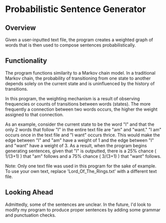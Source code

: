 # Probabilistic Sentence Generator

## Overview

Given a user-inputted text file, the program creates a weighted graph of words that is then used to compose sentences probabilistically. 

## Functionality

The program functions similarity to a Markov chain model. In a traditional Markov chain, the probability of transitioning from one state to another depends solely on the current state and is uninfluenced by the history of transitions. 

In this program, the weighting mechanism is a result of observing frequencies or counts of transitions between words (states). The more frequently a connection between two words occurs, the higher the weight assigned to that connection. 

As an example, consider the current state to be the word "I" and that the only 2 words that follow "I" in the entire text file are "am" and "want." "I am" occurs once in the text file and "I want" occurs thrice. This would make the edge between "I" and "am" have a weight of 1 and the edge between "I" and "want" have a weight of 3. As a result, when the program begins generating sentences, given that "I" is outputted, there is a 25% chance ( 1/(3+1) ) that "am" follows and a 75% chance ( 3/(3+1) ) that "want" follows.

Note: Only one text file was used in this program for the sake of example. To use your own text, replace 'Lord_Of_The_Rings.txt' with a different text file.

## Looking Ahead

Admittedly, some of the sentences are unclear. In the future, I'd look to modify my program to produce proper sentences by adding some grammar and punctuation checks.
